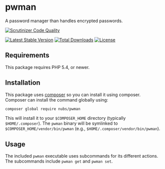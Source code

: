 # pwman
A password manager than handles encrypted passwords.

[![Scrutinizer Code Quality](http://img.shields.io/scrutinizer/g/nubs/pwman.svg?style=flat)](https://scrutinizer-ci.com/g/nubs/pwman/)

[![Latest Stable Version](http://img.shields.io/packagist/v/nubs/pwman.svg?style=flat)](https://packagist.org/packages/nubs/pwman)
[![Total Downloads](http://img.shields.io/packagist/dt/nubs/pwman.svg?style=flat)](https://packagist.org/packages/nubs/pwman)
[![License](http://img.shields.io/packagist/l/nubs/pwman.svg?style=flat)](https://packagist.org/packages/nubs/pwman)

## Requirements
This package requires PHP 5.4, or newer.

## Installation
This package uses [composer][composer] so you can install it using composer.
Composer can install the command globally using:
```bash
composer global require nubs/pwman
```

This will install it to your `$COMPOSER_HOME` directory (typically
`$HOME/.composer`).  The `pwman` binary will be symlinked to
`$COMPOSER_HOME/vendor/bin/pwman` (e.g., `$HOME/.composer/vendor/bin/pwman`).

## Usage
The included `pwman` executable uses subcommands for its different actions.
The subcommands include `pwman get` and `pwman set`.

[composer]: https://getcomposer.org
